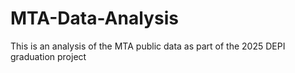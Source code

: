 # MTA-Data-Analysis
This is an analysis of the MTA public data as part of the 2025 DEPI graduation project
